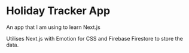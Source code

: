 # Holiday Tracker App

An app that I am using to learn Next.js

Utilises Next.js with Emotion for CSS and Firebase Firestore to store the data.